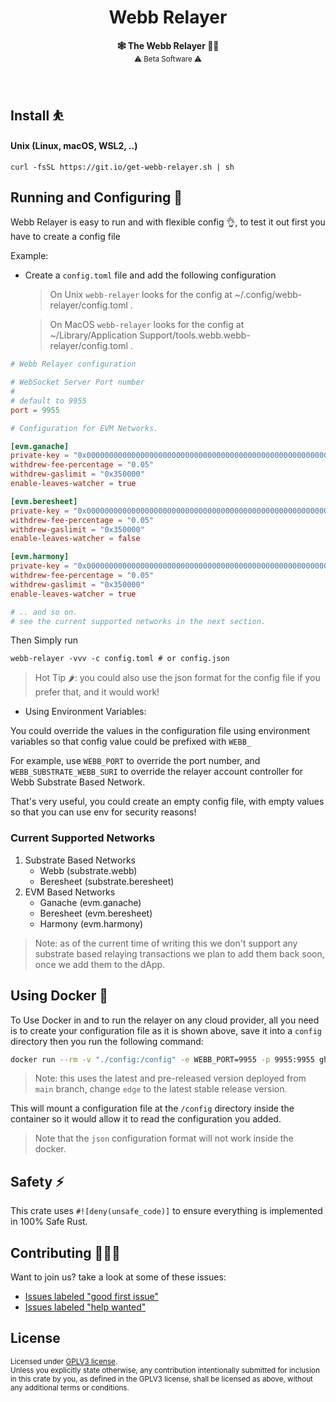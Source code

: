<h1 align="center">Webb Relayer</h1>

<p align="center">
    <strong>🕸️  The Webb Relayer  🧑‍✈️</strong>
    <br />
    <sub> ⚠️ Beta Software ⚠️ </sub>
</p>

<br />

## Install ⛹️

#### Unix (Linux, macOS, WSL2, ..)

```
curl -fsSL https://git.io/get-webb-relayer.sh | sh
```

## Running and Configuring 🚀

Webb Relayer is easy to run and with flexible config 👌, to test it out first you have to create a config file

Example:

* Create a `config.toml` file and add the following configuration

	> On Unix `webb-relayer` looks for the config at ~/.config/webb-relayer/config.toml .

	> On MacOS `webb-relayer` looks for the config at ~/Library/Application Support/tools.webb.webb-relayer/config.toml .

```toml
# Webb Relayer configuration

# WebSocket Server Port number
#
# default to 9955
port = 9955

# Configuration for EVM Networks.

[evm.ganache]
private-key = "0x000000000000000000000000000000000000000000000000000000000000dead"
withdrew-fee-percentage = "0.05"
withdrew-gaslimit = "0x350000"
enable-leaves-watcher = true

[evm.beresheet]
private-key = "0x000000000000000000000000000000000000000000000000000000000000dead"
withdrew-fee-percentage = "0.05"
withdrew-gaslimit = "0x350000"
enable-leaves-watcher = false

[evm.harmony]
private-key = "0x000000000000000000000000000000000000000000000000000000000000dead"
withdrew-fee-percentage = "0.05"
withdrew-gaslimit = "0x350000"
enable-leaves-watcher = true

# .. and so on.
# see the current supported networks in the next section.
```

Then Simply run

```
webb-relayer -vvv -c config.toml # or config.json
```

> Hot Tip 🌶️: you could also use the json format for the config file if you prefer that, and it would work!

* Using Environment Variables:

You could override the values in the configuration file using environment variables so that config value could be prefixed with `WEBB_`

For example, use `WEBB_PORT` to override the port number, and `WEBB_SUBSTRATE_WEBB_SURI` to override the relayer account controller for Webb Substrate Based Network.

That's very useful, you could create an empty config file, with empty values so that you can use env for security reasons!

### Current Supported Networks

1. Substrate Based Networks
    * Webb (substrate.webb)
    * Beresheet (substrate.beresheet)
2. EVM Based Networks
    * Ganache (evm.ganache)
    * Beresheet (evm.beresheet)
    * Harmony (evm.harmony)

> Note: as of the current time of writing this we don't support any substrate based relaying transactions
we plan to add them back soon, once we add them to the dApp.

## Using Docker 🐳

To Use Docker in and to run the relayer on any cloud provider, all you need is to create your configuration file
as it is shown above, save it into a `config` directory then you run the following command:

```sh
docker run --rm -v "./config:/config" -e WEBB_PORT=9955 -p 9955:9955 ghcr.io/webb-tools/relayer:edge
```

> Note: this uses the latest and pre-released version deployed from `main` branch, change `edge` to the latest stable release version.

This will mount a configuration file at the `/config` directory inside the container so it would allow it to read
the configuration you added.

> Note that the `json` configuration format will not work inside the docker.


## Safety ⚡

This crate uses `#![deny(unsafe_code)]` to ensure everything is implemented in
100% Safe Rust.

## Contributing 🧑‍🤝‍🧑

Want to join us? take a look at some of these issues:

- [Issues labeled "good first issue"][good-first-issue]
- [Issues labeled "help wanted"][help-wanted]

[good-first-issue]: https://github.com/webb-tools/relayer/labels/good%20first%20issue
[help-wanted]: https://github.com/webb-tools/relayer/labels/help%20wanted

## License

<sup>
Licensed under <a href="LICENSE">GPLV3 license</a>.
</sup>

<br/>

<sub>
Unless you explicitly state otherwise, any contribution intentionally submitted
for inclusion in this crate by you, as defined in the GPLV3 license, shall
be licensed as above, without any additional terms or conditions.
</sub>

